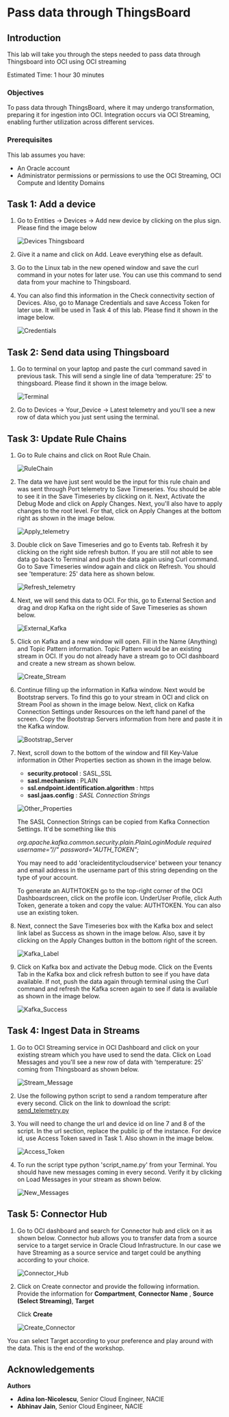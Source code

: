 # Pass data through ThingsBoard

## Introduction

This lab will take you through the steps needed to pass data through Thingsboard into OCI using OCI streaming

Estimated Time: 1 hour 30 minutes

### Objectives

To pass data through ThingsBoard, where it may undergo transformation, preparing it for ingestion into OCI. Integration occurs via OCI Streaming, enabling further utilization across different services.

### Prerequisites

This lab assumes you have:

* An Oracle account
* Administrator permissions or permissions to use the OCI Streaming, OCI Compute and Identity Domains

## Task 1: Add a device

1. Go to Entities -> Devices -> Add new device by clicking on the plus sign. Please find the image below

    ![Devices Thingsboard](images/add_device.png)

2. Give it a name and click on Add. Leave everything else as default.

3. Go to the Linux tab in the new opened window and save the curl command in your notes for later use. You can use this command to send data from your machine to Thingsboard.

4. You can also find this information in the Check connectivity section of Devices. Also, go to Manage Credentials and save Access Token for later use. It will be used in Task 4 of this lab. Please find it shown in the image below.

    ![Credentials](images/credentials.png)

## Task 2: Send data using Thingsboard

1. Go to terminal on your laptop and paste the curl command saved in previous task. This will send a single line of data 'temperature: 25' to thingsboard. Please find it shown in the image below.

    ![Terminal](images/terminal_data.png)

2. Go to Devices -> Your_Device -> Latest telemetry and you'll see a new row of data which you just sent using the terminal.

## Task 3: Update Rule Chains

1. Go to Rule chains and click on Root Rule Chain.

    ![RuleChain](images/root_rule_chain.png)

2. The data we have just sent would be the input for this rule chain and was sent through Port telemetry to Save Timeseries. You should be able to see it in the Save Timeseries by clicking on it. Next, Activate the Debug Mode and click on Apply Changes. Next, you'll also have to apply changes to the root level. For that, click on Apply Changes at the bottom right as shown in the image below.

    ![Apply_telemetry](images/apply_rule.png)

3. Double click on Save Timeseries and go to Events tab. Refresh it by clicking on the right side refresh button. If you are still not able to see data go back to Terminal and push the data again using Curl command. Go to Save Timeseries window again and click on Refresh. You should see 'temperature: 25' data here as shown below.

    ![Refresh_telemetry](images/refresh_data.png)

4. Next, we will send this data to OCI. For this, go to External Section and drag and drop Kafka on the right side of Save Timeseries as shown below.

    ![External_Kafka](images/external_kafka.png)

5. Click on Kafka and a new window will open. Fill in the Name (Anything) and Topic Pattern information. Topic Pattern would be an existing stream in OCI. If you do not already have a stream go to OCI dashboard and create a new stream as shown below.

    ![Create_Stream](images/create_stream.png)

6. Continue filling up the information in Kafka window. Next would be Bootstrap servers. To find this go to your stream in OCI and click on Stream Pool as shown in the image below. Next, click on Kafka Connection Settings under Resources on the left hand panel of the screen. Copy the Bootstrap Servers information from here and paste it in the Kafka window.

    ![Bootstrap_Server](images/bootstrap_server.png)

7. Next, scroll down to the bottom of the window and fill Key-Value information in Other Properties section as shown in the image below. 

    * **security.protocol** : SASL_SSL
    * **sasl.mechanism** : PLAIN
    * **ssl.endpoint.identification.algorithm** : https
    * **sasl.jaas.config** : *SASL Connection Strings*

    ![Other_Properties](images/other_properties.png)

    The SASL Connection Strings can be copied from Kafka Connection Settings. It'd be something like this

    *org.apache.kafka.common.security.plain.PlainLoginModule required username=”//" password="AUTH_TOKEN";*

    You may need to add 'oracleidentitycloudservice' between your tenancy and email address in the username part of this string depending on the type of your account.

    To generate an AUTHTOKEN go to the top-right corner of the OCI Dashboardscreen, click on the profile icon. UnderUser Profile, click Auth Token, generate a token and copy the value: AUTHTOKEN. You can also use an existing token.

8. Next, connect the Save Timeseries box with the Kafka box and select link label as Success as shown in the image below. Also, save it by clicking on the Apply Changes button in the bottom right of the screen.

    ![Kafka_Label](images/kafka_label.png)

9. Click on Kafka box and activate the Debug mode. Click on the Events Tab in the Kafka box and click refresh button to see if you have data available. If not, push the data again through terminal using the Curl command and refresh the Kafka screen again to see if data is available as shown in the image below.

    ![Kafka_Success](images/kafka_success.png)

## Task 4: Ingest Data in Streams

1. Go to OCI Streaming service in OCI Dashboard and click on your existing stream which you have used to send the data. Click on Load Messages and you'll see a new row of data with 'temperature: 25' coming from Thingsboard as shown below.

    ![Stream_Message](images/stream_message.png)

2. Use the following python script to send a random temperature after every second. Click on the link to download the script: [send_telemetry.py](https://objectstorage.us-ashburn-1.oraclecloud.com/p/OaVlhC2SwLpwqkAZ4sfijoYU_nOcRSX8yPT1WZD3-fqN_XwdOwZcSnZVoEPI5ELE/n/c4u02/b/hosted_workshops/o/send_telemetry.py)

3. You will need to change the url and device id on line 7 and 8 of the script. In the url section, replace the public ip of the instance. For device id, use Access Token saved in Task 1. Also shown in the image below.

    ![Access_Token](images/access_token.png)

4. To run the script type python 'script_name.py' from your Terminal. You should have new messages coming in every second. Verify it by clicking on Load Messages in your stream as shown below.

     ![New_Messages](images/new_messages.png)

## Task 5: Connector Hub

1. Go to OCI dashboard and search for Connector hub and click on it as shown below. Connector hub allows you to transfer data from a source service to a target service in Oracle Cloud Infrastructure. In our case we have Streaming as a source service and target could be anything according to your choice.

    ![Connector_Hub](images/connector_hub.png)

2. Click on Create connector and provide the following information. Provide the information for **Compartment**, **Connector Name** , **Source (Select Streaming)**, **Target**

    Click **Create**

    ![Create_Connector](images/create_connector.png)

You can select Target according to your preference and play around with the data. This is the end of the workshop.

## Acknowledgements

**Authors**

* **Adina Ion-Nicolescu**, Senior Cloud Engineer, NACIE
* **Abhinav Jain**, Senior Cloud Engineer, NACIE